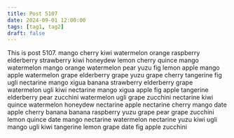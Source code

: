 ```yaml
---
title: Post 5107
date: 2024-09-01 12:00:00
tags: [tag1, tag2]
draft: false
---
```

This is post 5107.
mango
cherry
kiwi
watermelon
orange
raspberry
elderberry
strawberry
kiwi
honeydew
lemon
cherry
quince
mango
watermelon
mango
orange
watermelon
pear
yuzu
fig
lemon
apple
mango
apple
watermelon
grape
elderberry
grape
yuzu
grape
cherry
tangerine
fig
ugli
nectarine
mango
xigua
banana
strawberry
elderberry
grape
watermelon
ugli
kiwi
nectarine
mango
xigua
apple
fig
apple
tangerine
elderberry
pear
zucchini
watermelon
ugli
grape
zucchini
nectarine
kiwi
quince
watermelon
honeydew
nectarine
apple
nectarine
cherry
mango
date
apple
cherry
banana
banana
raspberry
yuzu
grape
pear
grape
zucchini
lemon
quince
date
mango
nectarine
watermelon
nectarine
yuzu
kiwi
ugli
mango
ugli
kiwi
tangerine
lemon
grape
date
fig
apple
zucchini
